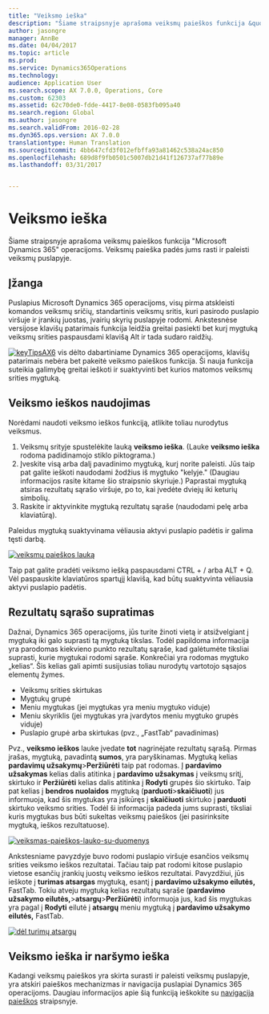 ```yaml
---
title: "Veiksmo ieška"
description: "Šiame straipsnyje aprašoma veiksmų paieškos funkcija &quot;Microsoft Dynamics 365&quot; operacijoms. Veiksmų paieška padės jums rasti ir paleisti veiksmų puslapyje."
author: jasongre
manager: AnnBe
ms.date: 04/04/2017
ms.topic: article
ms.prod: 
ms.service: Dynamics365Operations
ms.technology: 
audience: Application User
ms.search.scope: AX 7.0.0, Operations, Core
ms.custom: 62303
ms.assetid: 62c70de0-fdde-4417-8e08-0583fb095a40
ms.search.region: Global
ms.author: jasongre
ms.search.validFrom: 2016-02-28
ms.dyn365.ops.version: AX 7.0.0
translationtype: Human Translation
ms.sourcegitcommit: 4bb647cfd3f012efbffa93a81462c538a24ac850
ms.openlocfilehash: 689d8f9fb0501c5007db21d41f126737af77b89e
ms.lasthandoff: 03/31/2017


---
```


# <a name="action-search"></a>Veiksmo ieška

Šiame straipsnyje aprašoma veiksmų paieškos funkcija "Microsoft Dynamics 365" operacijoms. Veiksmų paieška padės jums rasti ir paleisti veiksmų puslapyje.

<a name="introduction"></a>Įžanga
------------

Puslapius Microsoft Dynamics 365 operacijoms, visų pirma atskleisti komandos veiksmų sričių, standartinis veiksmų sritis, kuri pasirodo puslapio viršuje ir įrankių juostas, įvairių skyrių puslapyje rodomi. Ankstesnėse versijose klavišų patarimais funkcija leidžia greitai pasiekti bet kurį mygtuką veiksmų srities paspausdami klavišą Alt ir tada sudaro raidžių. 

[![keyTipsAX6](./media/keytipsax6.png)](./media/keytipsax6.png) vis dėlto dabartiniame Dynamics 365 operacijoms, klavišų patarimais nebėra bet pakeitė veiksmo paieškos funkcija. Ši nauja funkcija suteikia galimybę greitai ieškoti ir suaktyvinti bet kurios matomos veiksmų srities mygtuką.

## <a name="using-action-search"></a>Veiksmo ieškos naudojimas
Norėdami naudoti veiksmo ieškos funkciją, atlikite toliau nurodytus veiksmus.

1.  Veiksmų srityje spustelėkite lauką **veiksmo ieška**. (Lauke **veiksmo ieška** rodoma padidinamojo stiklo piktograma.)
2.  Įveskite visą arba dalį pavadinimo mygtuką, kurį norite paleisti. Jūs taip pat galite ieškoti naudodami žodžius iš mygtuko "kelyje." (Daugiau informacijos rasite kitame šio straipsnio skyriuje.) Paprastai mygtuką atsiras rezultatų sąrašo viršuje, po to, kai įvedėte dviejų iki keturių simbolių.
3.  Raskite ir aktyvinkite mygtuką rezultatų sąraše (naudodami pelę arba klaviatūrą).

Paleidus mygtuką suaktyvinama vėliausia aktyvi puslapio padėtis ir galima tęsti darbą. 

[![veiksmų paieškos lauką](./media/action-search-field.png)](./media/action-search-field.png)

Taip pat galite pradėti veiksmo iešką paspausdami CTRL + / arba ALT + Q. Vėl paspauskite klaviatūros spartųjį klavišą, kad būtų suaktyvinta vėliausia aktyvi puslapio padėtis.

## <a name="understanding-the-results-list"></a>Rezultatų sąrašo supratimas
Dažnai, Dynamics 365 operacijoms, jūs turite žinoti vietą ir atsižvelgiant į mygtuką iki galo suprasti tą mygtuką tikslas. Todėl papildoma informacija yra parodomas kiekvieno punkto rezultatų sąraše, kad galėtumėte tiksliai suprasti, kurie mygtukai rodomi sąraše. Konkrečiai yra rodomas mygtuko „kelias“. Šis kelias gali apimti susijusias toliau nurodytų vartotojo sąsajos elementų žymes.

-   Veiksmų srities skirtukas
-   Mygtukų grupė
-   Meniu mygtukas (jei mygtukas yra meniu mygtuko viduje)
-   Meniu skyriklis (jei mygtukas yra įvardytos meniu mygtuko grupės viduje)
-   Puslapio grupė arba skirtukas (pvz., „FastTab“ pavadinimas)

Pvz., **veiksmo ieškos** lauke įvedate **tot** nagrinėjate rezultatų sąrašą. Pirmas įrašas, mygtuką, pavadintą **sumos**, yra paryškinamas. Mygtuką kelias **pardavimų užsakymų**&gt;**Peržiūrėti** taip pat rodomas. Į **pardavimo užsakymas** kelias dalis atitinka į **pardavimo užsakymas** į veiksmų sritį, skirtuko ir **Peržiūrėti** kelias dalis atitinka į **Rodyti** grupės šio skirtuko. Taip pat kelias į **bendros nuolaidos** mygtuką (**parduoti**&gt;**skaičiuoti**) jus informuoja, kad šis mygtukas yra įsikūręs į **skaičiuoti** skirtuko į **parduoti** skirtuko veiksmo srities. Todėl ši informacija padeda jums suprasti, tiksliai kuris mygtukas bus būti sukeltas veiksmų paieškos (jei pasirinksite mygtuką, ieškos rezultatuose). 

[![veiksmas-paieškos-lauko-su-duomenys](./media/action-search-field-with-data.png)](./media/action-search-field-with-data.png) 

Ankstesniame pavyzdyje buvo rodomi puslapio viršuje esančios veiksmų srities veiksmo ieškos rezultatai. Tačiau taip pat rodomi kitose puslapio vietose esančių įrankių juostų veiksmo ieškos rezultatai. Pavyzdžiui, jūs ieškote į **turimas atsargas** mygtuką, esantį į **pardavimo užsakymo eilutės,** FastTab. Tokiu atveju mygtuką kelias rezultatų sąraše (**pardavimo užsakymo eilutės,**&gt;**atsargų**&gt;**Peržiūrėti**) informuoja jus, kad šis mygtukas yra pagal į **Rodyti** eilutė į **atsargų** meniu mygtuką į **pardavimo užsakymo eilutės,** FastTab. 

[![dėl turimų atsargų](./media/on-hand-inventory.png)](./media/on-hand-inventory.png)

## <a name="action-search-vs-navigation-search"></a>Veiksmo ieška ir naršymo ieška
Kadangi veiksmų paieškos yra skirta surasti ir paleisti veiksmų puslapyje, yra atskiri paieškos mechanizmas ir navigacija puslapiai Dynamics 365 operacijoms. Daugiau informacijos apie šią funkciją ieškokite su [navigacija paieškos](navigation-search.md) straipsnyje.


